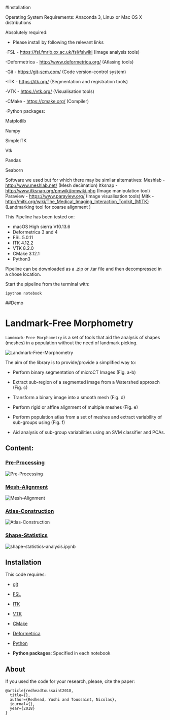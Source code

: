 #Installation

Operating System Requirements: Anaconda 3, Linux or Mac OS X distributions

Absolutely required:

- Please install by following the relevant links

-FSL - https://fsl.fmrib.ox.ac.uk/fsl/fslwiki  (Image analysis tools) 

-Deformetrica - http://www.deformetrica.org/ (Atlasing tools)

-Git - https://git-scm.com/  (Code version-control system)

-ITK - https://itk.org/ (Segmentation and registration tools)

-VTK - https://vtk.org/      (Visualisation tools)

-CMake - https://cmake.org/   (Compiler)


-Python packages:

Matplotlib

Numpy

SimpleITK

Vtk

Pandas

Seaborn

Software we used but for which there may be similar alternatives:
Meshlab - http://www.meshlab.net/  (Mesh decimation)
Itksnap - http://www.itksnap.org/pmwiki/pmwiki.php  (Image manipulation tool)
Paraview - https://www.paraview.org/    (Image visualisation tools)
Mitk - http://mitk.org/wiki/The_Medical_Imaging_Interaction_Toolkit_(MITK) 
(Landmarking tool for coarse alignment )

This Pipeline has been tested on:

- macOS High sierra V10.13.6
- Deformetrica 3 and 4
- FSL 5.0.11
- ITK 4.12.2
- VTK 8.2.0
- CMake 3.12.1
- Python3

Pipeline can be downloaded as a .zip or .tar file and then decompressed in a chose location.

Start the pipeline from the terminal with:

```
ipython notebook
```



##Demo
# Landmark-Free Morphometry

```Landmark-Free-Morphometry``` is a set of tools that aid the analysis of shapes (meshes) in a population without the need of landmark picking.

![Landmark-Free-Morphometry](Images/pipeline.png "Landmark-Free-Morphometry")


The aim of the library is to provide/provide a simplified way to:

- Perform binary segmentation of microCT Images (Fig. a-b)

- Extract sub-region of a segmented image from a Watershed approach (Fig. c)

- Transform a binary image into a smooth mesh (Fig. d)

- Perform rigid or affine alignment of multiple meshes (Fig. e)

- Perform population atlas from a set of meshes and extract variability of sub-groups using (Fig. f)

- Aid analysis of sub-group variabilities using an SVM classifier and PCAs.


## Content:

### [Pre-Processing](uCT-process.ipynb)

![Pre-Processing](Images/uCT-process.png "Pre-Processing")

### [Mesh-Alignment](mesh-alignment.ipynb)

![Mesh-Alignment](Images/mesh-alignment.png "Mesh-Alignment")

### [Atlas-Construction](atlas-construction.ipynb)

![Atlas-Construction](Images/atlas-construction.png "Atlas-Construction")

### [Shape-Statistics](shape-statistics-analysis.ipynb)

![shape-statistics-analysis.ipynb](Images/shape-statistics-analysis.png "Shape-Statistics")


## Installation

This code requires:

- [git](https://git-scm.com/)

- [FSL](https://fsl.fmrib.ox.ac.uk)

- [ITK](http://www.itk.org)

- [VTK](http://www.vtk.org)

- [CMake](http://www.cmake.com)

- [Deformetrica](http://www.deformetrica.org)

- [Python](http://www.python.org)

- **Python packages**: Specified in each notebook



## About

If you used the code for your research, please, cite the paper:

    @article{redheadtoussaint2018,
      title={},
      author={Redhead, Yushi and Toussaint, Nicolas},
      journal={},
      year={2018}
    }
